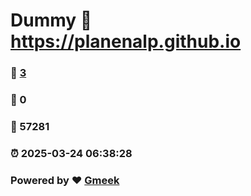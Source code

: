 # Dummy :link: https://planenalp.github.io 
### :page_facing_up: [3](https://planenalp.github.io/tag.html) 
### :speech_balloon: 0 
### :hibiscus: 57281 
### :alarm_clock: 2025-03-24 06:38:28 
### Powered by :heart: [Gmeek](https://github.com/Meekdai/Gmeek)
